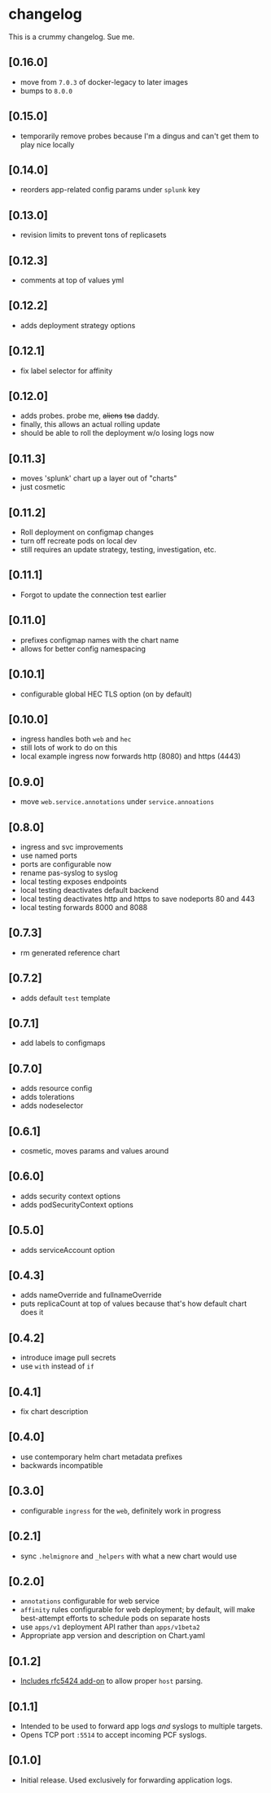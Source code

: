 # changelog

This is a crummy changelog. Sue me.

## [0.16.0]

* move from `7.0.3` of docker-legacy to later images
* bumps to `8.0.0`

## [0.15.0]

* temporarily remove probes because I'm a dingus and can't get them to play nice locally

## [0.14.0]

* reorders app-related config params under `splunk` key

## [0.13.0]

* revision limits to prevent tons of replicasets

## [0.12.3]

* comments at top of values yml

## [0.12.2]

* adds deployment strategy options

## [0.12.1]

* fix label selector for affinity

## [0.12.0]

* adds probes. probe me, ~~aliens~~ ~~tsa~~ daddy.
* finally, this allows an actual rolling update
* should be able to roll the deployment w/o losing logs now

## [0.11.3]

* moves 'splunk' chart up a layer out of "charts"
* just cosmetic

## [0.11.2]

* Roll deployment on configmap changes
* turn off recreate pods on local dev
* still requires an update strategy, testing, investigation, etc.

## [0.11.1]

* Forgot to update the connection test earlier

## [0.11.0]

* prefixes configmap names with the chart name
* allows for better config namespacing

## [0.10.1]

* configurable global HEC TLS option (on by default)

## [0.10.0]

* ingress handles both `web` and `hec`
* still lots of work to do on this
* local example ingress now forwards http (8080) and https (4443)

## [0.9.0]

* move `web.service.annotations` under `service.annoations`

## [0.8.0]

* ingress and svc improvements
* use named ports
* ports are configurable now
* rename pas-syslog to syslog
* local testing exposes endpoints
* local testing deactivates default backend
* local testing deactivates http and https to save nodeports 80 and 443
* local testing forwards 8000 and 8088

## [0.7.3]

* rm generated reference chart

## [0.7.2]

* adds default `test` template

## [0.7.1]

* add labels to configmaps

## [0.7.0]

* adds resource config
* adds tolerations
* adds nodeselector

## [0.6.1]

* cosmetic, moves params and values around

## [0.6.0]

* adds security context options
* adds podSecurityContext options

## [0.5.0]

* adds serviceAccount option

## [0.4.3]

* adds nameOverride and fullnameOverride
* puts replicaCount at top of values because that's how default chart does it

## [0.4.2]

* introduce image pull secrets
* use `with` instead of `if`

## [0.4.1]

* fix chart description

## [0.4.0]

* use contemporary helm chart metadata prefixes
* backwards incompatible

## [0.3.0]

* configurable `ingress` for the `web`, definitely work in progress

## [0.2.1]

* sync `.helmignore` and `_helpers` with what a new chart would use

## [0.2.0]

* `annotations` configurable for web service
* `affinity` rules configurable for web deployment; by default, will make best-attempt efforts to schedule pods on separate hosts
* use `apps/v1` deployment API rather than `apps/v1beta2`
* Appropriate app version and description on Chart.yaml

## [0.1.2]

* [Includes rfc5424 add-on](https://splunkbase.splunk.com/app/978/) to allow proper `host` parsing.

## [0.1.1]

* Intended to be used to forward app logs _and_ syslogs to multiple targets.
* Opens TCP port `:5514` to accept incoming PCF syslogs.

## [0.1.0]

* Initial release. Used exclusively for forwarding application logs.
